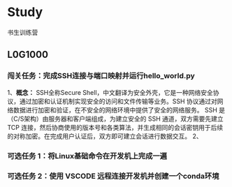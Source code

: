 # Study
书生训练营
## L0G1000
### 闯关任务：完成SSH连接与端口映射并运行hello_world.py
1、**概念：** SSH全称Secure Shell，中文翻译为安全外壳，它是一种网络安全协议，通过加密和认证机制实现安全的访问和文件传输等业务。SSH 协议通过对网络数据进行加密和验证，在不安全的网络环境中提供了安全的网络服务。
SSH 是（C/S架构）由服务器和客户端组成，为建立安全的 SSH 通道，双方需要先建立 TCP 连接，然后协商使用的版本号和各类算法，并生成相同的会话密钥用于后续的对称加密。在完成用户认证后，双方即可建立会话进行数据交互。
2、
### 可选任务 1：将Linux基础命令在开发机上完成一遍


### 可选任务 2：使用 VSCODE 远程连接开发机并创建一个conda环境
